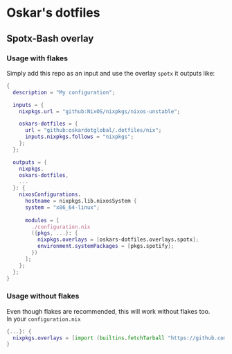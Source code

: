 # Oskar's dotfiles

## Spotx-Bash overlay

### Usage with flakes

Simply add this repo as an input and use the overlay `spotx` it outputs like:

```nix
{
  description = "My configuration";

  inputs = {
    nixpkgs.url = "github:NixOS/nixpkgs/nixos-unstable";

    oskars-dotfiles = {
      url = "github:oskardotglobal/.dotfiles/nix";
      inputs.nixpkgs.follows = "nixpkgs";
    };
  };

  outputs = {
    nixpkgs,
    oskars-dotfiles,
    ...
  }: {
    nixosConfigurations.
      hostname = nixpkgs.lib.nixosSystem {
      system = "x86_64-linux";
      
      modules = [
        ./configuration.nix
        ({pkgs, ...}: {
          nixpkgs.overlays = [oskars-dotfiles.overlays.spotx];
          environment.systemPackages = [pkgs.spotify];
        })
      ];
    };
  };
}
```

### Usage without flakes

Even though flakes are recommended, this will work without flakes too.  
In your `configuration.nix`

```nix 
{...}: {
  nixpkgs.overlays = [import (builtins.fetchTarball "https://github.com/oskardotglobal/.dotfiles/archive/nix.tar.gz")];
}
```